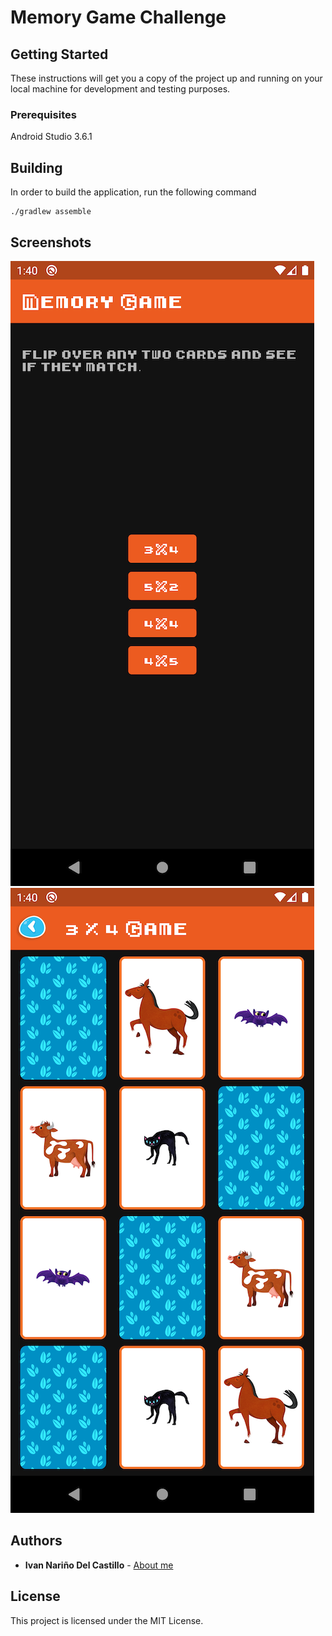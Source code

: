 # Memory Game Challenge

## Getting Started

These instructions will get you a copy of the project up and running on your local machine for development and testing purposes.

### Prerequisites

Android Studio 3.6.1

## Building

In order to build the application, run the following command

```
./gradlew assemble
```

## Screenshots

![Portrait](art/Screenshot_1585291219.png)
![Portrait](art/Screenshot_1585291217.png)


## Authors

* **Ivan Nariño Del Castillo** - [About me](https://ivannarino.github.io)


## License

This project is licensed under the MIT License.
